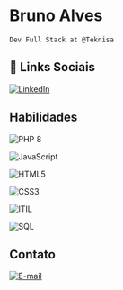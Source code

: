 # Bruno Alves

    Dev Full Stack at @Teknisa

## 🔗 Links Sociais

[![LinkedIn](https://img.shields.io/badge/LinkedIn-000?style=for-the-badge&logo=linkedin&logoColor=1589F0)](https://www.linkedin.com/in/casima/)

## Habilidades

![PHP 8](https://img.shields.io/badge/php-8-000?style=for-the-badge&logo=php&logoColor=1589F0)

![JavaScript](https://img.shields.io/badge/JavaScript-000?style=for-the-badge&logo=javascript&logoColor=1589F0)

![HTML5](https://img.shields.io/badge/HTML5-000?style=for-the-badge&logo=html5&logoColor=1589F0)

![CSS3](https://img.shields.io/badge/CSS3-000?style=for-the-badge&logo=css3&logoColor=1589F0)

![ITIL](https://img.shields.io/badge/ITILv4-000?style=for-the-badge&logo=itil&logoColor=1589F0)

![SQL](https://img.shields.io/badge/SQL-000?style=for-the-badge&logo=sql&logoColor=1589F0)

## Contato

[![E-mail](https://img.shields.io/badge/-Email-000?style=for-the-badge&logo=gmail&logoColor=1589F0)](brunoabcx@gmail.com)